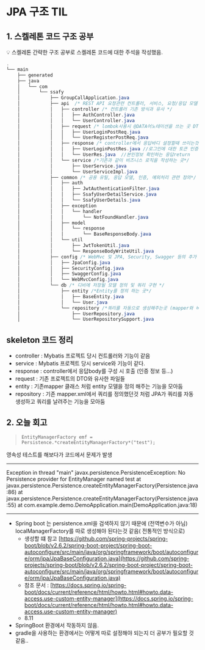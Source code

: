 # JPA 구조 TIL

## 1. 스켈레톤 코드 구조 공부

<aside>
💡 스켈레톤 간략한 구조 공부로 스켈레톤 코드에 대한 주석을 작성했음.

</aside>

```java
.
└── main
    ├── generated
    ├── java
    │   └── com
    │       └── ssafy
    │           ├── GroupCallApplication.java
    │           ├── api  /* REST API 요청관련 컨트롤러, 서비스, 요청/응답 모델 정의*/
    │           │   ├── controller /* 컨트롤러 기존 방식과 유사 */
    │           │   │   ├── AuthController.java
    │           │   │   └── UserController.java
    │           │   ├── request /* lombok사용시 @DATA어노테이션을 쓰는 곳 DTO와 유사*/
    │           │   │   ├── UserLoginPostReq.java
    │           │   │   └── UserRegisterPostReq.java
    │           │   ├── response /* controller에서 응답바디 설정할때 쓰이는것을 확인 가능*/
    │           │   │   ├── UserLoginPostRes.java //로그인에 대한 토큰 인증
    │           │   │   └── UserRes.java  //본인정보 확인하는 응답return
    │           │   └── service /*기존과 같이 비즈니스 로직을 작성하는 곳*/
    │           │       ├── UserService.java
    │           │       └── UserServiceImpl.java
    │           ├── common /* 공용 유틸, 응답 모델, 인증, 예외처리 관련 정의*/
    │           │   ├── auth
    │           │   │   ├── JwtAuthenticationFilter.java
    │           │   │   ├── SsafyUserDetailService.java
    │           │   │   └── SsafyUserDetails.java
    │           │   ├── exception
    │           │   │   └── handler
    │           │   │       └── NotFoundHandler.java
    │           │   ├── model
    │           │   │   └── response
    │           │   │       └── BaseResponseBody.java
    │           │   └── util
    │           │       ├── JwtTokenUtil.java
    │           │       └── ResponseBodyWriteUtil.java
    │           ├── config /* WebMvc 및 JPA, Security, Swagger 등의 추가 플러그인 설정 정의*/
    │           │   ├── JpaConfig.java
    │           │   ├── SecurityConfig.java
    │           │   ├── SwaggerConfig.java
    │           │   └── WebMvcConfig.java
    │           └── db /* 디비에 저장될 모델 정의 및 쿼리 구현 */
    │               ├── entity /*Entity를 정의 하는 곳*/
    │               │   ├── BaseEntity.java
    │               │   └── User.java
    │               └── repository /*쿼리를 자동으로 생성해주는곳 (mapper와 비슷) , 필요한 쿼리는 이곳에 구현*/
    │                   ├── UserRepository.java
    │                   └── UserRepositorySupport.java
```

## skeleton 코드 정리

- controller : Mybatis 프로젝트 당시 컨트롤러와 기능이 같음
- service : Mybatis 프로젝트 당시 service와 기능이 같다.
- response : controller에서 응답body를 구성 시 호출 (인증 정보 등...)
- request : 기존 프로젝트의 DTO와 유사한 파일들
- entity : 기존mapper 클래스 처럼 entity 모델을 정의 해주는 기능을 모아둠
- repository : 기존 mapper.xml에서 쿼리를 정의했던것 처럼 JPA가 쿼리를 자동 생성하고 쿼리를 날려주는 기능을 모아둠

## 2. 오늘 회고

> `EntityManagerFactory emf = Persistence.*createEntityManagerFactory*("test");`
> 

영속성 테스트를 해보다가 코드에서 문제가 발생

---

Exception in thread "main" javax.persistence.PersistenceException: No Persistence provider for EntityManager named test
at javax.persistence.Persistence.createEntityManagerFactory(Persistence.java:86)
at javax.persistence.Persistence.createEntityManagerFactory(Persistence.java:55)
at com.example.demo.DemoApplication.main(DemoApplication.java:18)

---

- Spring boot 는 persistence.xml을  검색하지 않기 때문에 (전역변수가 아님) localManagerFactory를 따로 생성해야 된다는것 같음( 전통적인 방식으로)
    - 생성할 떄 참고 [https://github.com/spring-projects/spring-boot/blob/v2.6.2/spring-boot-project/spring-boot-autoconfigure/src/main/java/org/springframework/boot/autoconfigure/orm/jpa/JpaBaseConfiguration.java](https://github.com/spring-projects/spring-boot/blob/v2.6.2/spring-boot-project/spring-boot-autoconfigure/src/main/java/org/springframework/boot/autoconfigure/orm/jpa/JpaBaseConfiguration.java)
    - 참조 문서 : [https://docs.spring.io/spring-boot/docs/current/reference/html/howto.html#howto.data-access.use-custom-entity-manager](https://docs.spring.io/spring-boot/docs/current/reference/html/howto.html#howto.data-access.use-custom-entity-manager)
    - 8.11
- SpringBoot 환경에서 작동하지 않음.
- gradle을 사용하는 환경에서는 어떻게 따로 설정해야 되는지 더 공부가 필요할 것 같음..